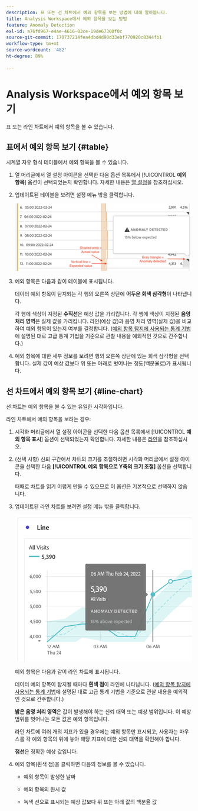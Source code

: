 ```yaml
---
description: 표 또는 선 차트에서 예외 항목을 보는 방법에 대해 알아봅니다.
title: Analysis Workspace에서 예외 항목을 보는 방법
feature: Anomaly Detection
exl-id: a76fd967-e4ae-4616-83ce-19de67300f0c
source-git-commit: 170737214fea4dbd4d90d33ebf770920c8344fb1
workflow-type: tm+mt
source-wordcount: '482'
ht-degree: 89%

---
```


# Analysis Workspace에서 예외 항목 보기

표 또는 라인 차트에서 예외 항목을 볼 수 있습니다.

## 표에서 예외 항목 보기 {#table}

시계열 자유 형식 테이블에서 예외 항목을 볼 수 있습니다.

1. 열 머리글에서 열 설정 아이콘을 선택한 다음 옵션 목록에서 [!UICONTROL **예외 항목**] 옵션이 선택되었는지 확인합니다. 자세한 내용은 [열 설정](/help/analysis-workspace/visualizations/freeform-table/column-row-settings/column-settings.md)을 참조하십시오.

1. 업데이트된 테이블을 보려면 설정 메뉴 밖을 클릭합니다.

   ![15% 미만임을 나타내는 예외 항목 탐지 알림.](assets/anomaly_detected.png)

1. 예외 항목은 다음과 같이 테이블에 표시됩니다.

   데이터 예외 항목이 탐지되는 각 행의 오른쪽 상단에 **어두운 회색 삼각형**&#x200B;이 나타냅니다.

   각 행에 색상이 지정된 **수직선**&#x200B;은 예상 값을 가리킵니다. 각 행에 색상이 지정된 **음영 처리 영역**&#x200B;은 실제 값을 가리킵니다. 라인(예상 값)과 음영 처리 영역(실제 값)을 비교하여 예외 항목이 있는지 여부를 결정합니다. ([예외 항목 탐지에 사용되는 통계 기법](/help/analysis-workspace/c-anomaly-detection/statistics-anomaly-detection.md)에 설명된 대로 고급 통계 기법을 기준으로 관찰 내용을 예외적인 것으로 간주합니다.)

1. 예외 항목에 대한 세부 정보를 보려면 행의 오른쪽 상단에 있는 회색 삼각형을 선택합니다. 실제 값이 예상 값보다 위 또는 아래로 벗어나는 정도(백분율로)가 표시됩니다.

## 선 차트에서 예외 항목 보기 {#line-chart}

선 차트는 예외 항목을 볼 수 있는 유일한 시각화입니다.

라인 차트에서 예외 항목을 보려는 경우:

1. 시각화 머리글에서 열 설정 아이콘을 선택한 다음 옵션 목록에서 [!UICONTROL **예외 항목 표시**] 옵션이 선택되었는지 확인합니다. 자세한 내용은 [라인](/help/analysis-workspace/visualizations/line.md)을 참조하십시오.

1. (선택 사항) 신뢰 구간에서 차트의 크기를 조절하려면 시각화 머리글에서 설정 아이콘을 선택한 다음 **[!UICONTROL 예외 항목으로 Y축의 크기 조절]** 옵션을 선택합니다.

   때때로 차트를 읽기 어렵게 만들 수 있으므로 이 옵션은 기본적으로 선택하지 않습니다.

1. 업데이트된 라인 차트를 보려면 설정 메뉴 밖을 클릭합니다.

   ![예상치 못한 15%를 나타내는 예외 항목 탐지 메시지가 포함된 라인 차트.](assets/anomaly_linechart.png)

   예외 항목은 다음과 같이 라인 차트에 표시됩니다.

   데이터 예외 항목이 탐지될 때마다 **흰색 점**&#x200B;이 라인에 나타납니다. ([예외 항목 탐지에 사용되는 통계 기법](/help/analysis-workspace/c-anomaly-detection/statistics-anomaly-detection.md)에 설명된 대로 고급 통계 기법을 기준으로 관찰 내용을 예외적인 것으로 간주합니다.)

   **밝은 음영 처리 영역**&#x200B;은 값이 발생해야 하는 신뢰 대역 또는 예상 범위입니다. 이 예상 범위를 벗어나는 모든 값은 예외 항목입니다.

   라인 차트에 여러 개의 지표가 있을 경우에는 예외 항목만 표시되고, 사용자는 마우스를 각 예외 항목의 위에 놓아 해당 지표에 대한 신뢰 대역을 확인해야 합니다.

   **점선**&#x200B;은 정확한 예상 값입니다.

1. 예외 항목(흰색 점)을 클릭하면 다음의 정보를 볼 수 있습니다.

   * 예외 항목이 발생한 날짜

   * 예외 항목의 원시 값

   * 녹색 선으로 표시되는 예상 값보다 위 또는 아래 값의 백분율 값

